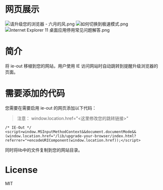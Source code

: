 # 网页展示
![请升级您的浏览器 - 六月的风.png](https://s2.loli.net/2023/02/12/rV9t6TaMnpSWRJK.png)
![如何切换到极速模式.png](https://s2.loli.net/2023/02/12/WLYR9SyFIhmswfl.png)
![Internet Explorer 11 桌面应用停用常见问题解答.png](https://s2.loli.net/2023/02/12/GyiKeaghuWNj1O9.png)

# 简介
将 ie-out 移植到您的网站，用户使用 IE 访问网站时自动跳转到提醒升级浏览器的页面。

# 需要添加的代码
您需要在需要启用 ie-out 的网页添加以下代码：
> 注意： window.location.href="<这里修改您的跳转链接>"

```
/* IE-Out */
<script>window.MSInputMethodContext&&document.documentMode&&(window.location.href="/lib/upgrade-your-browser/index.html?referrer="+encodeURIComponent(window.location.href));</script>
``` 

同时将lib中的文件复制到您的网站目录。

# License
MIT
